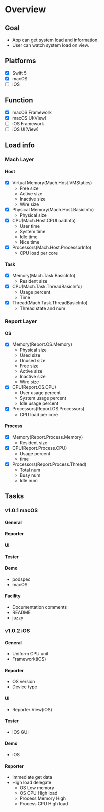 # Overview
## Goal
- App can get system load and information.
- User can watch system load on view.

## Platforms
- [x] Swift 5
- [x] macOS
- [ ] iOS

## Function
- [x] macOS Framework
- [x] macOS UI(View)
- [ ] iOS Framework
- [ ] iOS UI(View)

## Load info
### Mach Layer
#### Host
- [x] Virtual Memory(Mach.Host.VMStatics)
  - Free size
  - Active size
  - Inactive size
  - Wire size
- [x] Physical Memory(Mach.Host.BasicInfo)
  - Physical size
- [x] CPU(Mach.Host.CPULoadInfo)
  - User time
  - System time
  - Idle time
  - Nice time
- [x] Processors(Mach.Host.ProcessorInfo) 
  - CPU load per core
#### Task
- [x] Memory(Mach.Task.BasicInfo)
  - Resident size
- [x] CPU(Mach.Task.ThreadBasicInfo)
  - Usage percent
  - Time
- [x] Thread(Mach.Task.ThreadBasicInfo)
  - Thread state and num

### Report Layer
#### OS
- [x] Memory(Report.OS.Memory)
  - Physical size
  - Used size
  - Unused size
  - Free size
  - Active size
  - Inactive size
  - Wire size
- [x] CPU(Report.OS.CPU)
  - User usage percent
  - System usage percent
  - Idle usage percent
- [x] Processors(Report.OS.Processors)
  - CPU load per core
#### Process
- [x] Memory(Report.Process.Memory)
  - Resident size
- [x] CPU(Report.Process.CPU)
  - Usage percent
  - time
- [x] Processors(Report.Process.Thread)
  - Total num
  - Busy num
  - Idle num

## Tasks
### v1.0.1 macOS
#### General
#### Reporter
#### UI
#### Tester
#### Demo
  - podspec
  - macOS
#### Facility
  - Documentation comments
  - README
  - jazzy

### v1.0.2 iOS
#### General
  - Uniform CPU unit
  - Framework(iOS)
#### Reporter
  - OS version
  - Device type
#### UI
  - Reporter View(iOS)
#### Tester
  - iOS GUI
#### Demo
  - iOS
#### Reporter
  - Immediate get data
  - High load delegate
    - OS Low memory
    - OS CPU High load
    - Process Memory High
    - Process CPU High load
